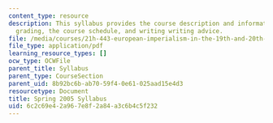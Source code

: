 ```yaml
---
content_type: resource
description: This syllabus provides the course description and information on requirements,
  grading, the course schedule, and writing writing advice.
file: /media/courses/21h-443-european-imperialism-in-the-19th-and-20th-centuries-spring-2006/6c2c69e42a967e8f2a84a3c6b4c5f232_MIT21H_443s06_sylls05.pdf
file_type: application/pdf
learning_resource_types: []
ocw_type: OCWFile
parent_title: Syllabus
parent_type: CourseSection
parent_uid: 8b92bc6b-ab70-59f4-0e61-025aad15e4d3
resourcetype: Document
title: Spring 2005 Syllabus
uid: 6c2c69e4-2a96-7e8f-2a84-a3c6b4c5f232
---
```

